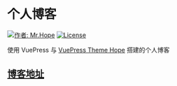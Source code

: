 # 个人博客

[![作者: Mr.Hope](https://img.shields.io/badge/作者-Clay-blue.svg?style=for-the-badge)](https://clay-wangzhi.com/)
[![License](https://img.shields.io/github/license/mister-hope/mister-hope.github.io?style=for-the-badge)](https://github.com/clay-wangzhi/wiki/blob/master/LICENSE)

使用 VuePress 与 [VuePress Theme Hope](https://vuepress-theme-hope.github.io/zh/) 搭建的个人博客

## [博客地址](https://clay-wangzhi.com/)

